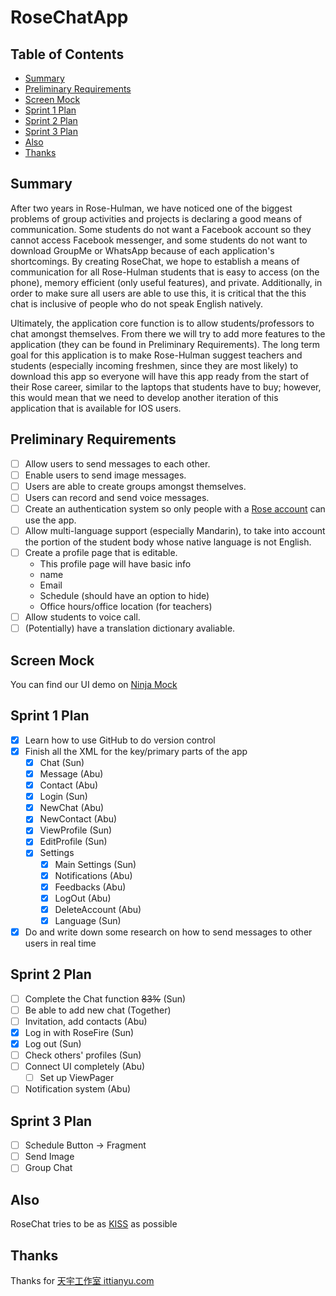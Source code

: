 # RoseChatApp

## Table of Contents
* [Summary](https://github.com/sunzhaoyuan/RoseChatApp#summary)
* [Preliminary Requirements](https://github.com/sunzhaoyuan/RoseChatApp#preliminary-requirements)
* [Screen Mock](https://github.com/sunzhaoyuan/RoseChatApp#screen-mock)
* [Sprint 1 Plan](https://github.com/sunzhaoyuan/RoseChatApp#sprint-1-plan)
* [Sprint 2 Plan](https://github.com/sunzhaoyuan/RoseChatApp#sprint-2-plan)
* [Sprint 3 Plan](https://github.com/sunzhaoyuan/RoseChatApp#sprint-3-plan)
* [Also](https://github.com/sunzhaoyuan/RoseChatApp#also)
* [Thanks](https://github.com/sunzhaoyuan/RoseChatApp#thanks)

## Summary
After two years in Rose-Hulman, we have noticed one of the biggest problems of group activities and projects is declaring a good means of communication. Some students do not want a Facebook account so they cannot access Facebook messenger, and some students do not want to download GroupMe or WhatsApp because of each application's shortcomings. By creating RoseChat, we hope to establish a means of communication for all Rose-Hulman students that is easy to access (on the phone), memory efficient (only useful features), and private. Additionally, in order to make sure all users are able to use this, it is critical that the this chat is inclusive of people who do not speak English natively.     
 
Ultimately, the application core function is to allow students/professors to chat amongst themselves. From there we will try to add more features to the application (they can be found in Preliminary Requirements). The long term goal for this application is to make Rose-Hulman suggest teachers and students (especially incoming freshmen, since they are most likely) to download this app so everyone will have this app ready from the start of their Rose career, similar to the laptops that students have to buy; however, this would mean that we need to develop another iteration of this application that is available for IOS users.

## Preliminary Requirements
- [ ] Allow users to send messages to each other.
- [ ] Enable users to send image messages.
- [ ] Users are able to create groups amongst themselves.
- [ ] Users can record and send voice messages.
- [ ] Create an authentication system so only people with a [Rose account](http://rose-hulman.edu/admissions-and-aid/contact-admissions.html) can use the app.
- [ ] Allow multi-language support (especially Mandarin), to take into account the portion of the student body whose native language is not English.
- [ ] Create a profile page that is editable.
    * This profile page will have basic info
    * name
    * Email
    * Schedule (should have an option to hide)
    * Office hours/office location (for teachers)
- [ ] Allow students to voice call.
- [ ] \(Potentially\) have a translation dictionary avaliable.

## Screen Mock
You can find our UI demo on [Ninja Mock](https://ninjamock.com/s/5FZF2) 

## Sprint 1 Plan
- [x] Learn how to use GitHub to do version control
- [x] Finish all the XML for the key/primary parts of the app
    - [x] Chat (Sun)
    - [x] Message (Abu)
    - [x] Contact (Abu)
    - [x] Login (Sun)
    - [x] NewChat (Abu)
    - [x] NewContact (Abu)
    - [x] ViewProfile (Sun)
    - [x] EditProfile (Sun)
    - [x] Settings
        - [x] Main Settings (Sun)
        - [x] Notifications (Abu)
        - [x] Feedbacks (Abu)
        - [x] LogOut (Abu)
        - [x] DeleteAccount (Abu)
        - [x] Language (Sun)
- [x] Do and write down some research on how to send messages to other users in real time

## Sprint 2 Plan
- [ ] Complete the Chat function ~~83%~~ (Sun)
- [ ] Be able to add new chat (Together)
- [ ] Invitation, add contacts (Abu)
- [x] Log in with RoseFire (Sun)
- [x] Log out (Sun)
- [ ] Check others' profiles (Sun)
- [ ] Connect UI completely (Abu)
    - [ ] Set up ViewPager
- [ ] Notification system (Abu)
 
## Sprint 3 Plan
- [ ] Schedule Button -> Fragment 
- [ ] Send Image
- [ ] Group Chat

## Also
RoseChat tries to be as [KISS](https://en.wikipedia.org/wiki/KISS_principle) as possible

## Thanks
Thanks for [天宇工作室 ittianyu.com](https://github.com/ittianyu/BottomNavigationViewEx)
